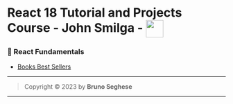 # React 18 Tutorial and Projects Course - John Smilga - <img align="center" width="40" src="https://cdn.jsdelivr.net/gh/devicons/devicon/icons/react/react-original.svg" />

### 🔶 React Fundamentals

- [Books Best Sellers](https://sm-react-fundamentals.netlify.app/)

---

> Copyright &copy; 2023 by **Bruno Seghese**

---
